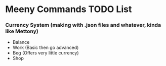 # Meeny Commands TODO List

### Currency System (making with .json files and whatever, kinda like Mettony)
- Balance
- Work (Basic then go advanced)
- Beg (Offers very little currency)
- Shop
